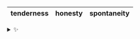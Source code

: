 | tenderness | honesty | spontaneity |
| :--------: | :-----: | :---------: |

<details>
  <summary>✨</summary>
  These words are chosen at random each day. New words will appear here tomorrow morning.
</details>